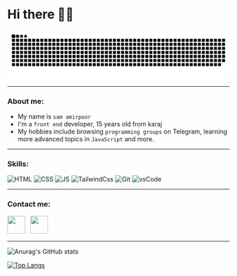 # Hi there 👋🏻

<picture>
  <source
    media="(prefers-color-scheme: dark)"
    srcset="https://raw.githubusercontent.com/platane/snk/output/github-contribution-grid-snake-dark.svg"
  />
  <source
    media="(prefers-color-scheme: light)"
    srcset="https://raw.githubusercontent.com/platane/snk/output/github-contribution-grid-snake.svg"
  />
  <img
    alt="github contribution grid snake animation"
    src="https://raw.githubusercontent.com/platane/snk/output/github-contribution-grid-snake.svg"
  />
</picture>

---

### About me:

<div>
  
  - My name is `sam amirpoor`
  - I'm a `front end` developer, 15 years old from karaj
  - My hobbies include browsing `programming groups` on Telegram, learning more advanced topics in `JavaScript` and more.
    
</div>

---

### Skills:

<div>
  <img src="https://img.icons8.com/?size=100&id=20909&format=png&color=000000" width="50" alt="HTML" />
  <img src="https://img.icons8.com/?size=100&id=21278&format=png&color=000000" width="50" alt="CSS" />
  <img src="https://img.icons8.com/?size=100&id=PXTY4q2Sq2lG&format=png&color=000000" width="50" alt="JS" />
  <img src="https://img.icons8.com/?size=100&id=CIAZz2CYc6Kc&format=png&color=000000" width="50" alt="TailwindCss" />
  <img src="https://img.icons8.com/?size=100&id=20906&format=png&color=000000" width="50" alt="Git" />
  <img src="https://img.icons8.com/?size=100&id=9OGIyU8hrxW5&format=png&color=000000" width="50" alt="vsCode" />
</div>

---

### Contact me:

<div>
  <a href="mailto:amirpoorDev@gmail.com"><img src="https://img.icons8.com/?size=100&id=P7UIlhbpWzZm&format=png&color=000000" width="40px" height="40px" /></a>
  &nbsp;
  <a href="https://t.me/samamirpoor"><img src="https://img.icons8.com/?size=100&id=oWiuH0jFiU0R&format=png&color=000000" width="40px" height="40px" /></a>
</div>

---

![Anurag's GitHub stats](https://github-readme-stats.vercel.app/api?username=sam-amirpoor&show_icons=true&theme=radical)

[![Top Langs](https://github-readme-stats.vercel.app/api/top-langs/?username=sam-amirpoor&layout=pie)](https://github.com/anuraghazra/github-readme-stats)

